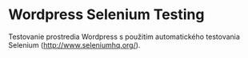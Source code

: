 Wordpress Selenium Testing
===
Testovanie prostredia Wordpress s použitím automatického testovania Selenium (http://www.seleniumhq.org/).
